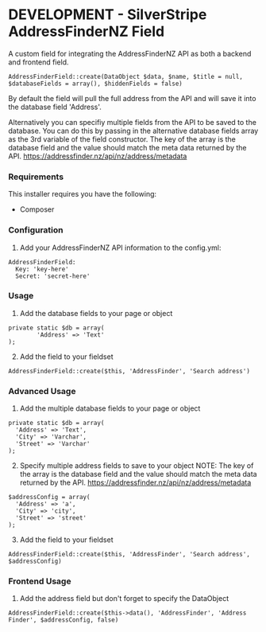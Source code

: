 # DEVELOPMENT - SilverStripe AddressFinderNZ Field #
A custom field for integrating the AddressFinderNZ API as both a backend and frontend field.
```
AddressFinderField::create(DataObject $data, $name, $title = null, $databaseFields = array(), $hiddenFields = false)
```
By default the field will pull the full address from the API and will save it into the database field 'Address'.

Alternatively you can specifiy multiple fields from the API to be saved to the database. You can do this by passing in the alternative database fields array as the 3rd variable of the field constructor.
The key of the array is the database field and the value should match the meta data returned by the API.
https://addressfinder.nz/api/nz/address/metadata

### Requirements ###
This installer requires you have the following:
- Composer

### Configuration ###
1. Add your AddressFinderNZ API information to the config.yml:
```
AddressFinderField:
  Key: 'key-here'
  Secret: 'secret-here'
```
### Usage ###
1. Add the database fields to your page or object
```
private static $db = array(
        'Address' => 'Text'
);
```
2. Add the field to your fieldset
```
AddressFinderField::create($this, 'AddressFinder', 'Search address')
```
### Advanced Usage ###
1. Add the multiple database fields to your page or object
```
private static $db = array(
  'Address' => 'Text',
  'City' => 'Varchar',
  'Street' => 'Varchar'
);
```
2. Specify multiple address fields to save to your object
NOTE: The key of the array is the database field and the value should match the meta data returned by the API.
https://addressfinder.nz/api/nz/address/metadata
```
$addressConfig = array(
  'Address' => 'a',
  'City' => 'city',
  'Street' => 'street'
);
```
3. Add the field to your fieldset
```
AddressFinderField::create($this, 'AddressFinder', 'Search address', $addressConfig)
```
### Frontend Usage ###
1. Add the address field but don't forget to specify the DataObject
```
AddressFinderField::create($this->data(), 'AddressFinder', 'Address Finder', $addressConfig, false)
```
